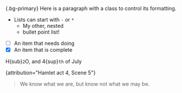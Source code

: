 {.bg-primary}
Here is a paragraph with a class to control its formatting.

- Lists can start with `-` or `*`
  * My other, nested
  * bullet point list!


- [ ] An item that needs doing
- [x] An item that is complete

H{sub}`2`O, and 4{sup}`th` of July

{attribution="Hamlet act 4, Scene 5"}
> We know what we are, but know not what we may be.